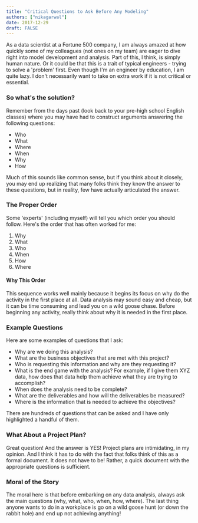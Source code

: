 ```yaml
---
title: "Critical Questions to Ask Before Any Modeling"
authors: ["nikagarwal"]
date: 2017-12-29
draft: FALSE
---
```


As a data scientist at a Fortune 500 company, I am always amazed at how quickly some of my colleagues (not ones on my team) are eager to dive right into model development and analysis. Part of this, I think, is simply human nature. Or it could be that this is a trait of typical engineers - trying to solve a 'problem' first. Even though I'm an engineer by education, I am quite lazy. I don't necessarily want to take on extra work if it is not critical or essential.

### So what's the solution?

Remember from the days past (look back to your pre-high school English classes) where you may have had to construct arguments answering the following questions:

* Who
* What
* Where
* When
* Why
* How

Much of this sounds like common sense, but if you think about it closely, you may end up realizing that many folks think they know the answer to these questions, but in reality, few have actually articulated the answer.

### The Proper Order

Some 'experts' (including myself) will tell you which order you should follow. Here's the order that has often worked for me:

1. Why
2. What
3. Who
4. When
5. How
6. Where

#### Why This Order

This sequence works well mainly because it begins its focus on why do the activity in the first place at all. Data analysis may sound easy and cheap, but it can be time consuming and lead you on a wild goose chase. Before beginning any activity, really think about why it is needed in the first place.

### Example Questions

Here are some examples of questions that I ask:

* Why are we doing this analysis?
* What are the business objectives that are met with this project?
* Who is requesting this information and why are they requesting it?
* What is the end game with the analysis? For example, if I give them XYZ data, how does that data help them achieve what they are trying to accomplish?
* When does the analysis need to be complete?
* What are the deliverables and how will the deliverables be measured?
* Where is the information that is needed to achieve the objectives?

There are hundreds of questions that can be asked and I have only highlighted a handful of them.

### What About a Project Plan?

Great question! And the answer is YES! Project plans are intimidating, in my opinion. And I think it has to do with the fact that folks think of this as a formal document. It does not have to be! Rather, a quick document with the appropriate questions is sufficient.

### Moral of the Story

The moral here is that before embarking on any data analysis, always ask the main questions (why, what, who, when, how, where). The last thing anyone wants to do in a workplace is go on a wild goose hunt (or down the rabbit hole) and end up not achieving anything!
